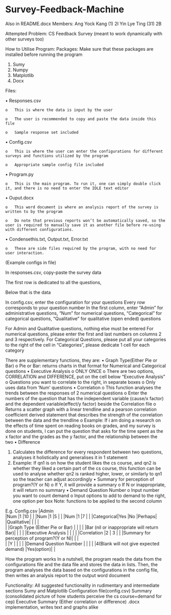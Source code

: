 # Survey-Feedback-Machine
Also in README.docx
Members: 
  Ang Yock Kang (1) 2I
  Yin Lye Ting (31) 2B
  
Attempted Problem:
  CS Feedback Survey (meant to work dynamically with other surveys too)
  
How to Utilise Program:
  Packages:
  Make sure that these packages are installed before running the program

  1.	Sumy
  2.	Numpy
  3.	Matplotlib
  4.	Docx

  Files:
  
  •	Responses.csv
  
    o	This is where the data is input by the user
  
    o	The user is recommended to copy and paste the data inside this file
  
    o	Sample response set included
  
  •	Config.csv
  
    o	This is where the user can enter the configurations for different surveys and functions utilized by the program
  
    o	Appropriate sample config file included
  
  •	Program.py
    
    o	This is the main program. To run it, one can simply double click it, and there is no need to enter the IDLE text editor
  
  •	Ouput.docx
  
    o	This word document is where an analysis report of the survey is written to by the program
  
    o	Do note that previous reports won’t be automatically saved, so the user is required to manually save it as another file before re-using with different configurations.
  
  •	Condensethis.txt, Output.txt, Error.txt
  
    o	These are side files required by the program, with no need for user interaction.

  (Example configs in file)
  
  In responses.csv, copy-paste the survey data
  
  The first row is dedicated to all the questions,
  
  Below that is the data

  In config.csv, enter the configuration for your questions
  Every row corresponds to your question number
  In the first column, enter
  “Admin” for administrative questions,
  “Num” for numerical questions,
  “Categorical” for categorical questions,
  “Qualitative” for qualitative (open ended) questions

  For Admin and Qualitative questions, nothing else must be entered
  For numerical questions, please enter the first and last numbers on columns 2 and 3 respectively.
  For Categorical Questions, please put all your categories to the right of the cell in “Categories”, please dedicate 1 cell for each category

  There are supplementary functions, they are:
  •	Graph Type(Either Pie or Bar)
  o	Pie or Bar: returns charts in that format for Numerical and Categorical questions
  •	Executive Analysis
  o	ONLY ONCE
  o	There are two options, CORRELATION and DIFFERENCE, put on the cell below “Executive Analysis”
  o	Questions you want to correlate to the right, in separate boxes
  o	Only uses data from ‘Num’ questions
  •	Correlation
  o	This function analyses the trends between the responses of 2 numerical questions
  o	Enter the numbers of the question that has the independent variable (cause/x factor) and the dependent variable(effect/y factor) beside the Correlation file
  o	Returns a scatter graph with a linear trendline and a pearson correlation coefficient derived statement that describes the strength of the correlation between the data and the trendline
  o	Example: If i am doing a research on the effects of time spent on reading books on grades, and my survey is done on students, I can put the question that asks for the time spent as the x factor and the grades as the y factor, and the relationship between the two
  •	Difference
  1.	Calculates the difference for every respondent between two questions, analyses it holistically and generalises it in 1 statement
  2.	Example: If qn1 is on how the student likes the cs course, and qn2 is whether they liked a certain part of the cs course, this function can be used to analyse whether qn2 is ranked higher, lower, or similarly to qn1 so the teacher can adjust accordingly
  •	Summary for perception of program?(Y or N)
  o	If Y, it will provide a summary
  o	If N or inappropriate, it will return no summary
  •	Demand Question Number
  o	Input number you want to count demand
  o	Input options to add to demand to the right, one option per box
  Note: functions to be applied to the second column


  E.g.
  Config.csv
|Admin			
|Num	      |1                                         |10         |       |
|Num	      |1                                         |5          |       |
|Num	      |1                                         |7          |       |
|Categorical|Yes                                       |No         |Perhaps|
|Qualitative|                                          |           |       |		
|           |Graph Type (Either Pie or Bar)		         |           |       |
|           |Bar (nil or inappropriate will return Bar)|           |       |
|           |Executive Analysis		                     |           |       |
|           |Correlation                               |2          |   3   |
|           |Summary for perception of program?(Y or N)|	         |       |	
|           |Y	                                       |           |       |
|           |Demand Question Number		                 |           |       |
|           |4(Blank will not give expected demand)    |Yes(option)|       |	


  How the program works
  In a nutshell, the program reads the data from the configurations file and the data file and stores the data in lists. Then, the program analyses the data based on the configurations in the config file, then writes an analysis report to the output word document

  Functionality:
  All suggested functionality in rudimentary and intermediate sections
  Sumy and Matplotlib
  Configuration file(config.csv)
  Summary (consolidated picture of how students perceive the cs course+demand for cep)
  Executive Summary (Either correlation or difference)
  .docx implementation, writes text and graphs alike 
